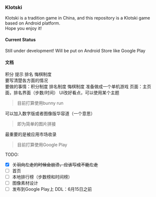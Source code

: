 ### Klotski
Klotski is a tradition game in China, and this repository is a Klotski game based on Android platform.  
Hope you enjoy it!

#### Current Status
Still under development! Will be put on Android Store like Google Play

#### 文档
积分 提示 排名 悔棋制度  
要写清楚各方面的情况  
要做的事情：积分制度 排名制度 悔棋制度 准备做成一个单机游戏
页面：主页面，排名界面（步数/时间）
UI改好看点，可以使用某个主题
> 目前打算使用bunny run

可以加入数字版或者图像版华容道（一个意思）

> 即为简单的图片拼接

最重要的是被应用市场收录

> 目前打算使用Google Play

TODO:
- [x] ~~关羽向左走的时候会崩溃，应该写成不能左走~~
- [ ] 首页
- [ ] 本地排行榜（步数榜和时间榜）
- [ ]  图像素材设计
- [ ] 发布到Google Play上
DDL：6月15日之前
